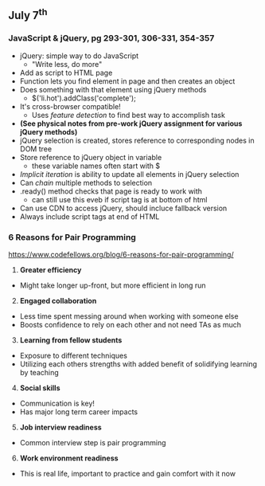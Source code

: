 ## July 7<sup>th</sup>

### JavaScript & jQuery, pg 293-301, 306-331, 354-357

- jQuery: simple way to do JavaScript
  - "Write less, do more"
- Add as script to HTML page
- Function lets you find element in page and then creates an object
- Does something with that element using jQuery methods
  - $('li.hot').addClass('complete');
- It's cross-browser compatible!
  - Uses *feature detection* to find best way to accomplish task
- **(See physical notes from pre-work jQuery assignment for various jQuery methods)**
- jQuery selection is created, stores reference to corresponding nodes in DOM tree
- Store reference to jQuery object in variable
  - these variable names often start with $
- *Implicit iteration* is ability to update all elements in jQuery selection
- Can *chain* multiple methods to selection
- .ready() method checks that page is ready to work with
  - can still use this eveb if script tag is at bottom of html
- Can use CDN to access jQuery, should incluce fallback version
- Always include script tags at end of HTML


### 6 Reasons for Pair Programming
https://www.codefellows.org/blog/6-reasons-for-pair-programming/

1. **Greater efficiency**
- Might take longer up-front, but more efficient in long run

2. **Engaged collaboration**
- Less time spent messing around when working with someone else
- Boosts confidence to rely on each other and not need TAs as much

3. **Learning from fellow students**
- Exposure to different techniques
- Utilizing each others strengths with added benefit of solidifying learning by teaching

4. **Social skills**
- Communication is key!
- Has major long term career impacts

5. **Job interview readiness**
- Common interview step is pair programming 

6. **Work environment readiness**
- This is real life, important to practice and gain comfort with it now